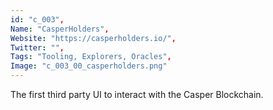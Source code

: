 ```yaml
--- 
id: "c_003", 
Name: "CasperHolders", 
Website: "https://casperholders.io/", 
Twitter: "", 
Tags: "Tooling, Explorers, Oracles", 
Image: "c_003_00_casperholders.png" 
--- 
```

<!--lang:en--> 
The first third party UI to interact with the Casper Blockchain.
<!--lang:es--] 
The first third party UI to interact with the Casper Blockchain.
<!--lang:de--] 
The first third party UI to interact with the Casper Blockchain.
<!--lang:fr--] 
The first third party UI to interact with the Casper Blockchain.
<!--lang:pl--] 
The first third party UI to interact with the Casper Blockchain.
<!--lang:pt--] 
The first third party UI to interact with the Casper Blockchain.
[!--lang:*-->
